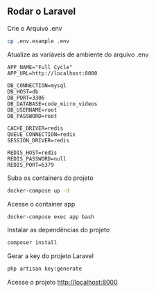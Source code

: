 

## Rodar o Laravel

Crie o Arquivo .env
```sh
cp .env.example .env
```


Atualize as variáveis de ambiente do arquivo .env
```dosini
APP_NAME="Full Cycle"
APP_URL=http://localhost:8000

DB_CONNECTION=mysql
DB_HOST=db
DB_PORT=3306
DB_DATABASE=code_micro_videos
DB_USERNAME=root
DB_PASSWORD=root

CACHE_DRIVER=redis
QUEUE_CONNECTION=redis
SESSION_DRIVER=redis

REDIS_HOST=redis
REDIS_PASSWORD=null
REDIS_PORT=6379
```


Suba os containers do projeto
```sh
docker-compose up -d
```


Acesse o container app
```sh
docker-compose exec app bash
```


Instalar as dependências do projeto
```sh
composer install
```


Gerar a key do projeto Laravel
```sh
php artisan key:generate
```


Acesse o projeto
[http://localhost:8000](http://localhost:8000)
